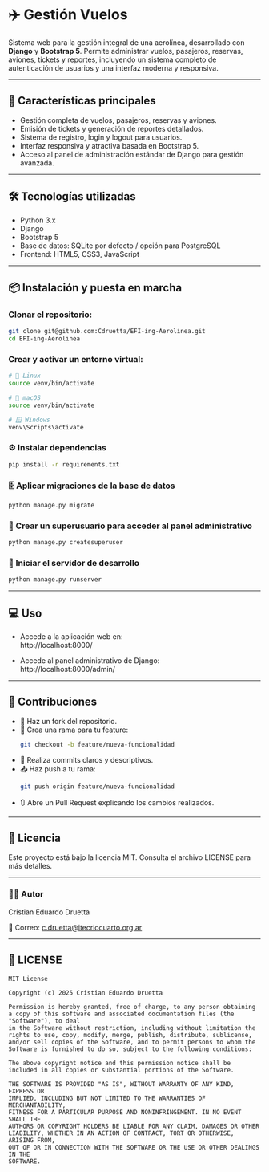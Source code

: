 # ✈️ Gestión Vuelos

Sistema web para la gestión integral de una aerolínea, desarrollado con **Django** y **Bootstrap 5**. Permite administrar vuelos, pasajeros, reservas, aviones, tickets y reportes, incluyendo un sistema completo de autenticación de usuarios y una interfaz moderna y responsiva.

---

## 🚀 Características principales

- Gestión completa de vuelos, pasajeros, reservas y aviones.  
- Emisión de tickets y generación de reportes detallados.  
- Sistema de registro, login y logout para usuarios.  
- Interfaz responsiva y atractiva basada en Bootstrap 5.  
- Acceso al panel de administración estándar de Django para gestión avanzada.  

---

## 🛠️ Tecnologías utilizadas

- Python 3.x  
- Django  
- Bootstrap 5  
- Base de datos: SQLite por defecto / opción para PostgreSQL  
- Frontend: HTML5, CSS3, JavaScript  

---

## 📦 Instalación y puesta en marcha

### Clonar el repositorio:

```bash
git clone git@github.com:Cdruetta/EFI-ing-Aerolinea.git
cd EFI-ing-Aerolinea
```

### Crear y activar un entorno virtual:

```bash
# 🐧 Linux
source venv/bin/activate

# 🍎 macOS
source venv/bin/activate

# 🪟 Windows
venv\Scripts\activate
```

### ⚙️ Instalar dependencias

```bash
pip install -r requirements.txt
```

### 🗄️ Aplicar migraciones de la base de datos

```bash
python manage.py migrate
```

### 👤 Crear un superusuario para acceder al panel administrativo

```bash
python manage.py createsuperuser
```

### 🚀 Iniciar el servidor de desarrollo

```bash
python manage.py runserver
```

---

## 💻 Uso

- Accede a la aplicación web en:  
  http://localhost:8000/

- Accede al panel administrativo de Django:  
  http://localhost:8000/admin/

---


## 🤝 Contribuciones

- 🍴 Haz un fork del repositorio.  
- 🌿 Crea una rama para tu feature:  
  ```bash
  git checkout -b feature/nueva-funcionalidad
  ```  
- 📝 Realiza commits claros y descriptivos.  
- 📤 Haz push a tu rama:  
  ```bash
  git push origin feature/nueva-funcionalidad
  ```  
- 🔃 Abre un Pull Request explicando los cambios realizados.

---

## 📝 Licencia

Este proyecto está bajo la licencia MIT. Consulta el archivo LICENSE para más detalles.

---

### 🙍‍♂️ Autor

Cristian Eduardo Druetta  

📧 Correo: c.druetta@itecriocuarto.org.ar

---

## 📄 LICENSE

```text
MIT License

Copyright (c) 2025 Cristian Eduardo Druetta

Permission is hereby granted, free of charge, to any person obtaining a copy of this software and associated documentation files (the "Software"), to deal
in the Software without restriction, including without limitation the rights to use, copy, modify, merge, publish, distribute, sublicense, and/or sell copies of the Software, and to permit persons to whom the Software is furnished to do so, subject to the following conditions:

The above copyright notice and this permission notice shall be included in all copies or substantial portions of the Software.

THE SOFTWARE IS PROVIDED "AS IS", WITHOUT WARRANTY OF ANY KIND, EXPRESS OR
IMPLIED, INCLUDING BUT NOT LIMITED TO THE WARRANTIES OF MERCHANTABILITY,
FITNESS FOR A PARTICULAR PURPOSE AND NONINFRINGEMENT. IN NO EVENT SHALL THE
AUTHORS OR COPYRIGHT HOLDERS BE LIABLE FOR ANY CLAIM, DAMAGES OR OTHER
LIABILITY, WHETHER IN AN ACTION OF CONTRACT, TORT OR OTHERWISE, ARISING FROM,
OUT OF OR IN CONNECTION WITH THE SOFTWARE OR THE USE OR OTHER DEALINGS IN THE
SOFTWARE.
```
